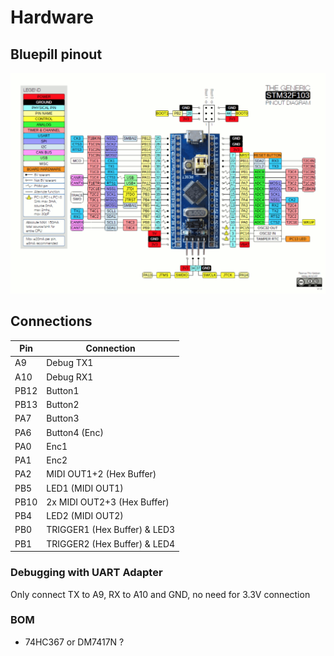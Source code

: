 # Hardware

## Bluepill pinout

![](images/pinout.png)

## Connections

| Pin  | Connection             |
| ---- | ---------------------- |
| A9   | Debug TX1             |
| A10  | Debug RX1              |
| PB12 | Button1     		        |
| PB13 | Button2     		        |
| PA7  | Button3     		        |
| PA6  | Button4 (Enc)          |
| PA0  | Enc1                   |
| PA1  | Enc2                   |
| PA2  | MIDI OUT1+2 (Hex Buffer) |
| PB5  | LED1 (MIDI OUT1) |
| PB10 | 2x MIDI OUT2+3 (Hex Buffer) |
| PB4  |  LED2 (MIDI OUT2) |
| PB0  | TRIGGER1 (Hex Buffer) & LED3 |
| PB1  | TRIGGER2 (Hex Buffer) & LED4 |

### Debugging with UART Adapter

Only connect TX to A9, RX to A10 and GND, no need for 3.3V connection

### BOM

* 74HC367 or DM7417N ?

